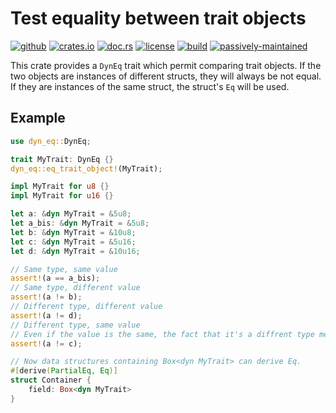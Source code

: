 Test equality between trait objects
===================================

[![github]](https://github.com/Rayzeq/dyn-eq)
[![crates.io]](https://crates.io/crates/dyn-eq)
[![doc.rs]](https://docs.rs/dyn-eq)
[![license]](https://www.mozilla.org/en-US/MPL/2.0/)
[![build]](https://github.com/Rayzeq/dyn-eq/actions?query=branch%3Amain)
[![passively-maintained]](https://github.com/Rayzeq/dyn-eq/issues)

[github]: https://img.shields.io/badge/github-rayzeq/dyn--eq-a?style=flat-square&logo=github
[crates.io]: https://img.shields.io/crates/v/dyn-eq?style=flat-square&logo=rust
[doc.rs]: https://img.shields.io/badge/docs.rs-dyn--eq-a?style=flat-square&logo=docs.rs
[license]: https://img.shields.io/crates/l/dyn-eq?style=flat-square
[build]: https://img.shields.io/github/actions/workflow/status/Rayzeq/dyn-eq/rust.yml?style=flat-square
[passively-maintained]: https://img.shields.io/badge/maintenance-passively--maintained-brightgreen?style=flat-square

This crate provides a `DynEq` trait which permit comparing trait objects.
If the two objects are instances of different structs, they will always be
not equal. If they are instances of the same struct, the struct's `Eq`
will be used.


## Example

```rust
use dyn_eq::DynEq;

trait MyTrait: DynEq {}
dyn_eq::eq_trait_object!(MyTrait);

impl MyTrait for u8 {}
impl MyTrait for u16 {}

let a: &dyn MyTrait = &5u8;
let a_bis: &dyn MyTrait = &5u8;
let b: &dyn MyTrait = &10u8;
let c: &dyn MyTrait = &5u16;
let d: &dyn MyTrait = &10u16;

// Same type, same value
assert!(a == a_bis);
// Same type, different value
assert!(a != b);
// Different type, different value
assert!(a != d);
// Different type, same value
// Even if the value is the same, the fact that it's a diffrent type means it's not equal
assert!(a != c);

// Now data structures containing Box<dyn MyTrait> can derive Eq.
#[derive(PartialEq, Eq)]
struct Container {
    field: Box<dyn MyTrait>
}
```